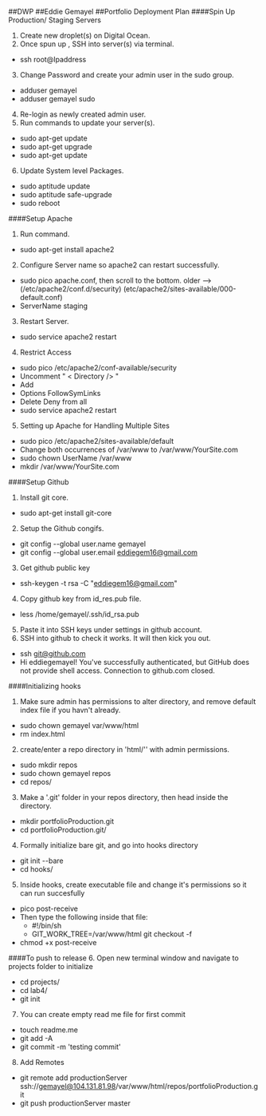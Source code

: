 ##DWP
##Eddie Gemayel
##Portfolio Deployment Plan
####Spin Up Production/ Staging Servers
1. Create new droplet(s) on Digital Ocean.
2. Once spun up , SSH into server(s) via terminal.
  * ssh root@Ipaddress
3. Change Password and create your admin user in the sudo group.
  * adduser gemayel
  * adduser gemayel sudo 
4. Re-login as newly created admin user.
5. Run commands to update your server(s).
  * sudo apt-get update
  * sudo apt-get upgrade
  * sudo apt-get update
6. Update System level Packages.
  * sudo aptitude update
  * sudo aptitude safe-upgrade
  * sudo reboot
  


####Setup Apache
1. Run command.
  * sudo apt-get install apache2
2. Configure Server name so apache2 can restart successfully.
  * sudo pico apache.conf, then scroll to the bottom.  older -->(/etc/apache2/conf.d/security) (etc/apache2/sites-available/000-default.conf)
  * ServerName staging
3. Restart Server.
  * sudo service apache2 restart
4. Restrict Access
  * sudo pico /etc/apache2/conf-available/security 
  * Uncomment " < Directory /> "
  * Add
  * Options FollowSymLinks
  * Delete Deny from all
  * sudo service apache2 restart
5. Setting up Apache for Handling Multiple Sites
  * sudo pico /etc/apache2/sites-available/default
  * Change both occurrences of /var/www to /var/www/YourSite.com
  * sudo chown UserName /var/www
  * mkdir /var/www/YourSite.com


####Setup Github
1. Install git core.
  * sudo apt-get install git-core
2. Setup the Github congifs.
  * git config --global user.name gemayel
  * git config --global user.email eddiegem16@gmail.com
3. Get github public key
  * ssh-keygen -t rsa -C "eddiegem16@gmail.com"
4. Copy github key from id_res.pub file.
  * less /home/gemayel/.ssh/id_rsa.pub
5. Paste it into SSH keys under settings in github account.
6. SSH into github to check it works. It will then kick you out.
  * ssh git@github.com
  * Hi eddiegemayel! You've successfully authenticated, but GitHub does not provide shell access. Connection to github.com closed.



####Initializing hooks
1. Make sure admin has permissions to alter directory, and remove default index file if you havn't already.
  * sudo chown gemayel var/www/html
  * rm index.html
2. create/enter a repo directory in 'html/'' with admin permissions.
  * sudo mkdir repos
  * sudo chown gemayel repos
  * cd repos/
3. Make a '.git' folder in your repos directory, then head inside the directory.
  * mkdir portfolioProduction.git
  * cd portfolioProduction.git/
4. Formally initialize bare git, and go into hooks directory
  * git init --bare
  * cd hooks/
5. Inside hooks, create executable file and change it's permissions so it can run succesfully
  * pico post-receive
  * Then type the following inside that file: 
    * #!/bin/sh
    * GIT_WORK_TREE=/var/www/html git checkout -f
  * chmod +x post-receive



####To push to release
6. Open new terminal window and navigate to projects folder to initialize
  * cd projects/
  * cd lab4/
  * git init
7. You can create empty read me file for first commit
  * touch readme.me
  * git add -A
  * git commit -m 'testing commit'
8. Add Remotes
  * git remote add productionServer ssh://gemayel@104.131.81.98/var/www/html/repos/portfolioProduction.git
  * git push productionServer master